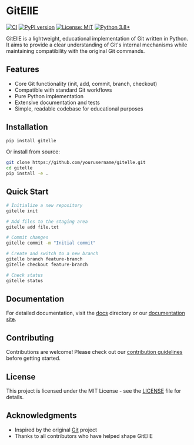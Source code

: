 # GitEllE

[![CI](https://github.com/EllE961/gitelle/actions/workflows/ci.yml/badge.svg)](https://github.com/EllE961/gitelle/actions/workflows/ci.yml)
[![PyPI version](https://badge.fury.io/py/gitelle.svg?v=1)](https://pypi.org/project/gitelle/)
[![License: MIT](https://img.shields.io/badge/License-MIT-yellow.svg)](https://opensource.org/licenses/MIT)
[![Python 3.8+](https://img.shields.io/badge/python-3.8+-blue.svg)](https://www.python.org/downloads/)

GitEllE is a lightweight, educational implementation of Git written in Python. It aims to provide a clear understanding of Git's internal mechanisms while maintaining compatibility with the original Git commands.

## Features

- Core Git functionality (init, add, commit, branch, checkout)
- Compatible with standard Git workflows
- Pure Python implementation
- Extensive documentation and tests
- Simple, readable codebase for educational purposes

## Installation

```bash
pip install gitelle
```

Or install from source:

```bash
git clone https://github.com/yourusername/gitelle.git
cd gitelle
pip install -e .
```

## Quick Start

```bash
# Initialize a new repository
gitelle init

# Add files to the staging area
gitelle add file.txt

# Commit changes
gitelle commit -m "Initial commit"

# Create and switch to a new branch
gitelle branch feature-branch
gitelle checkout feature-branch

# Check status
gitelle status
```

## Documentation

For detailed documentation, visit the [docs](docs/index.md) directory or our [documentation site](https://gitelle.readthedocs.io/).

## Contributing

Contributions are welcome! Please check out our [contribution guidelines](CONTRIBUTING.md) before getting started.

## License

This project is licensed under the MIT License - see the [LICENSE](LICENSE) file for details.

## Acknowledgments

- Inspired by the original [Git](https://git-scm.com/) project
- Thanks to all contributors who have helped shape GitEllE
